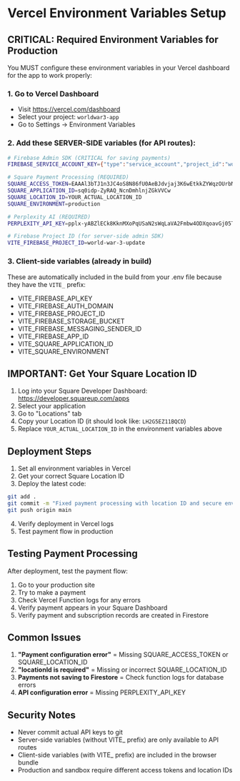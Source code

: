 # Vercel Environment Variables Setup

## CRITICAL: Required Environment Variables for Production

You MUST configure these environment variables in your Vercel dashboard for the app to work properly:

### 1. Go to Vercel Dashboard
- Visit https://vercel.com/dashboard
- Select your project: `worldwar3-app`
- Go to Settings → Environment Variables

### 2. Add these SERVER-SIDE variables (for API routes):

```bash
# Firebase Admin SDK (CRITICAL for saving payments)
FIREBASE_SERVICE_ACCOUNT_KEY={"type":"service_account","project_id":"world-war-3-update",...FULL_JSON_HERE...}

# Square Payment Processing (REQUIRED)
SQUARE_ACCESS_TOKEN=EAAAl3bTJ1n3JC4oS8N86fU0AeBJdvjaj3K6wEtkkZYWqzOUrbMhKIPc1epJnLsd
SQUARE_APPLICATION_ID=sq0idp-ZyRAQ_NcnDmhlnjZGkVVCw
SQUARE_LOCATION_ID=YOUR_ACTUAL_LOCATION_ID
SQUARE_ENVIRONMENT=production

# Perplexity AI (REQUIRED)
PERPLEXITY_API_KEY=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

# Firebase Project ID (for server-side admin SDK)
VITE_FIREBASE_PROJECT_ID=world-war-3-update
```

### 3. Client-side variables (already in build)
These are automatically included in the build from your .env file because they have the `VITE_` prefix:
- VITE_FIREBASE_API_KEY
- VITE_FIREBASE_AUTH_DOMAIN
- VITE_FIREBASE_PROJECT_ID
- VITE_FIREBASE_STORAGE_BUCKET
- VITE_FIREBASE_MESSAGING_SENDER_ID
- VITE_FIREBASE_APP_ID
- VITE_SQUARE_APPLICATION_ID
- VITE_SQUARE_ENVIRONMENT

## IMPORTANT: Get Your Square Location ID

1. Log into your Square Developer Dashboard: https://developer.squareup.com/apps
2. Select your application
3. Go to "Locations" tab
4. Copy your Location ID (it should look like: `LH2G5EZ11BQCD`)
5. Replace `YOUR_ACTUAL_LOCATION_ID` in the environment variables above

## Deployment Steps

1. Set all environment variables in Vercel
2. Get your correct Square Location ID
3. Deploy the latest code:

```bash
git add .
git commit -m "Fixed payment processing with location ID and secure env vars"
git push origin main
```

4. Verify deployment in Vercel logs
5. Test payment flow in production

## Testing Payment Processing

After deployment, test the payment flow:
1. Go to your production site
2. Try to make a payment
3. Check Vercel Function logs for any errors
4. Verify payment appears in your Square Dashboard
5. Verify payment and subscription records are created in Firestore

## Common Issues

1. **"Payment configuration error"** = Missing SQUARE_ACCESS_TOKEN or SQUARE_LOCATION_ID
2. **"locationId is required"** = Missing or incorrect SQUARE_LOCATION_ID
3. **Payments not saving to Firestore** = Check function logs for database errors
4. **API configuration error** = Missing PERPLEXITY_API_KEY

## Security Notes

- Never commit actual API keys to git
- Server-side variables (without VITE_ prefix) are only available to API routes
- Client-side variables (with VITE_ prefix) are included in the browser bundle
- Production and sandbox require different access tokens and location IDs

